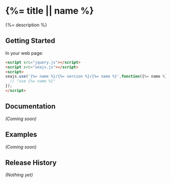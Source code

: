 # {%= title || name %}

{%= description %}

## Getting Started

In your web page:

```html
<script src="jquery.js"></script>
<script src="seajs.js"></script>
<script>
seajs.use('{%= name %}/{%= version %}/{%= name %}',function({%= name %}) {
  // "use {%= name %}"
});
</script>
```

## Documentation
_(Coming soon)_

## Examples
_(Coming soon)_

## Release History
_(Nothing yet)_
